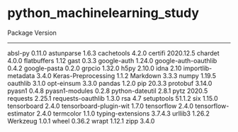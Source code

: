 # python_machinelearning_study
Package                Version
---------------------- ---------
absl-py                0.11.0
astunparse             1.6.3
cachetools             4.2.0
certifi                2020.12.5
chardet                4.0.0
flatbuffers            1.12
gast                   0.3.3
google-auth            1.24.0
google-auth-oauthlib   0.4.2
google-pasta           0.2.0
grpcio                 1.32.0
h5py                   2.10.0
idna                   2.10
importlib-metadata     3.4.0
Keras-Preprocessing    1.1.2
Markdown               3.3.3
numpy                  1.19.5
oauthlib               3.1.0
opt-einsum             3.3.0
pandas                 1.2.0
pip                    20.3.3
protobuf               3.14.0
pyasn1                 0.4.8
pyasn1-modules         0.2.8
python-dateutil        2.8.1
pytz                   2020.5
requests               2.25.1
requests-oauthlib      1.3.0
rsa                    4.7
setuptools             51.1.2
six                    1.15.0
tensorboard            2.4.0
tensorboard-plugin-wit 1.7.0
tensorflow             2.4.0
tensorflow-estimator   2.4.0
termcolor              1.1.0
typing-extensions      3.7.4.3
urllib3                1.26.2
Werkzeug               1.0.1
wheel                  0.36.2
wrapt                  1.12.1
zipp                   3.4.0
